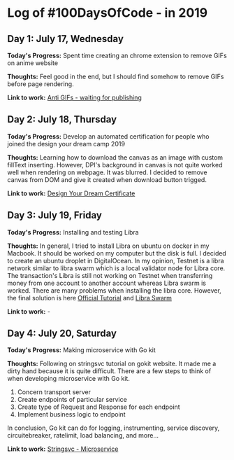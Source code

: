 # Log of #100DaysOfCode - in 2019

## Day 1: July 17, Wednesday

**Today's Progress:** Spent time creating an chrome extension to remove GIFs on anime website

**Thoughts:** Feel good in the end, but I should find somehow to remove GIFs before page rendering.

**Link to work:** [Anti GIFs - waiting for publishing](https://github.com/gapgag55/100-days-challenge/tree/master/anti-gif-chrome-extenstion)

## Day 2: July 18, Thursday

**Today's Progress:** Develop an automated certification for people who joined the design your dream camp 2019 

**Thoughts:** Learning how to download the canvas as an image with custom fillText inserting. However, DPI's background in canvas is not quite worked well when rendering on webpage. It was blurred. I decided to remove canvas from DOM and give it created when download button trigged.

**Link to work:** [Design Your Dream Certificate](https://design-your-dream-certificate.firebaseapp.com/)

## Day 3: July 19, Friday

**Today's Progress:** Installing and testing Libra

**Thoughts:**  In general, I tried to install Libra on ubuntu on docker in my Macbook. It should be worked on my computer but the disk is full. I decided to create an ubuntu droplet in DigitalOcean. In my opinion, Testnet is a libra network similar to libra swarm which is a local validator node for Libra core. The transaction's Libra is still not working on Testnet when transferring money from one account to another account whereas Libra swarm is worked. There are many problems when installing the libra core. However, the final solution is here  [Official Tutorial](https://developers.libra.org/docs/my-first-transaction) and [Libra Swarm](https://github.com/libra/libra/issues/201#issuecomment-504784229)

**Link to work:** -

## Day 4: July 20, Saturday

**Today's Progress:** Making microservice with Go kit

**Thoughts:**  Following on stringsvc tutorial on gokit website. It made me a dirty hand because it is quite difficult. There are a few steps to think of when developing microservice with Go kit. 
1. Concern transport server
2. Create endpoints of particular service
3. Create type of Request and Response for each endpoint
4. Implement business logic to endpoint

In conclusion, Go kit can do for logging, instrumenting, service discovery, circuitebreaker, ratelimit, load balancing, and more...

**Link to work:** [Stringsvc - Microservice](https://github.com/gapgag55/100-days-challenge/tree/master/stringsvc)